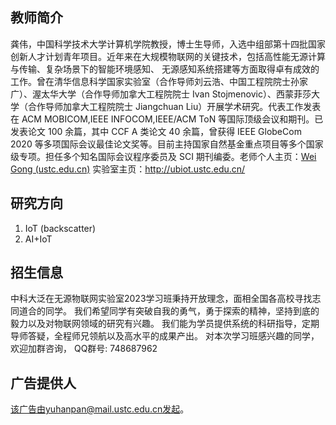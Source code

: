 ## 教师简介

龚伟，中国科学技术大学计算机学院教授，博士生导师，入选中组部第十四批国家创新人才计划青年项目。近年来在大规模物联网的关键技术，包括高性能无源计算与传输、复杂场景下的智能环境感知、 无源感知系统搭建等方面取得卓有成效的工作。曾在清华信息科学国家实验室（合作导师刘云浩、中国工程院院士孙家广）、渥太华大学（合作导师加拿大工程院院士 Ivan Stojmenovic）、西蒙菲莎大学（合作导师加拿大工程院院士 Jiangchuan Liu）开展学术研究。代表工作发表在 ACM MOBICOM,IEEE INFOCOM,IEEE/ACM ToN 等国际顶级会议和期刊。已发表论文 100 余篇，其中 CCF A 类论文 40 余篇，曾获得 IEEE GlobeCom 2020 等多项国际会议最佳论文奖等。目前主持国家自然基金重点项目等多个国家级专项。担任多个知名国际会议程序委员及 SCI 期刊编委。老师个人主页：[Wei Gong (ustc.edu.cn)](http://staff.ustc.edu.cn/~weigong/)  实验室主页：http://ubiot.ustc.edu.cn/

## 研究方向

1. IoT (backscatter)
2. AI+IoT

## 招生信息

中科大泛在无源物联网实验室2023学习班秉持开放理念，面相全国各高校寻找志同道合的同学。
我们希望同学有突破自我的勇气，勇于探索的精神，坚持到底的毅力以及对物联网领域的研究有兴趣。
我们能为学员提供系统的科研指导，定期导师答疑，全程师兄领航以及高水平的成果产出。
对本次学习班感兴趣的同学，欢迎加群咨询， QQ群号: 748687962

## 广告提供人

该广告由yuhanpan@mail.ustc.edu.cn发起。
